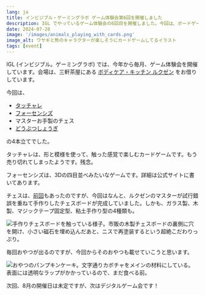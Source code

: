 ```yaml
---
lang: ja
title: インビジブル・ゲーミングラボ ゲーム体験会第6回を開催しました
description: IGL でやっているゲーム体験会の6回目を開催しました。今回は、ボードゲーム会でした。
date: 2024-07-28
image: '/images/animals_playing_with_cards.png'
image_alt: ウサギと熊のキャラクターが楽しそうにカードゲームしてるイラスト
tags: [event]
---
```


IGL (インビジブル。ゲーミングラボ) では、今年から毎月、ゲーム体験会を開催しています。会場は、三軒茶屋にある [ボディケア・キッチン ルクゼン](https://luxen.jp/) をお借りしています。

今回は、

- [タッチャレ](https://camp-fire.jp/projects/view/681357)
- [フォーセンシズ](https://sugorokuya.jp/p/four-senses)
- マスターお手製のチェス
- [どうぶつしょうぎ](https://ja.wikipedia.org/wiki/%E3%81%A9%E3%81%86%E3%81%B6%E3%81%A4%E3%81%97%E3%82%87%E3%81%86%E3%81%8E)

の4本立てでした。

タッチャレは、形と模様を使って、触った感覚で楽しむカードゲームです。もう売り切れてしまったようです。残念。

フォーセンシズは、3Dの四目並べみたいなゲームです。詳細は公式サイトに書いてあります。

チェスは、[前回](https://yncat.net/posts/igl)もあったのですが、今回はなんと、ルクゼンのマスターが試行錯誤を重ねて手作りしたチェスボードが完成していました。しかも、ガラス製、木製、マジックテープ固定型、粘土手作り型の4種類も。

![手作りチェスボードを触っている様子。市販の木製チェスボードの裏側に穴を開け、小さい磁石を埋め込んだあと、ニスで再塗装するという超絶こだわりっぷり。]({{site.baseurl}}/images/board.jpeg#wide)

毎回おやつが出るのですが、今回からそのおやつも載せていこうと思います。

![おやつのパンプキンケーキ。文字通りカボチャをメインの材料にしている。表面には透明なラップがかかっているので、まだ食べる前。]({{site.baseurl}}/images/pumpkin_cake.jpg#wide)

次回、8月の開催日は未定ですが、次はデジタルゲーム会です！
